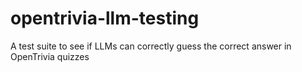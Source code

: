 # opentrivia-llm-testing
A test suite to see if LLMs can correctly guess the correct answer in OpenTrivia quizzes
